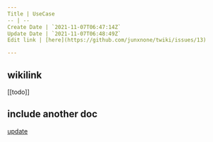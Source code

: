 ```yaml
---
Title | UseCase
-- | --
Create Date | `2021-11-07T06:47:14Z`
Update Date | `2021-11-07T06:48:49Z`
Edit link | [here](https://github.com/junxnone/twiki/issues/13)

---
```

## wikilink

[[todo]]

## include another doc

[update](update_log ':include')

